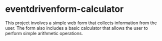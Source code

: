 # eventdrivenform-calculator
This project involves a simple web form that collects information from the user. The form also includes a basic calculator that allows the user to perform simple arithmetic operations.
